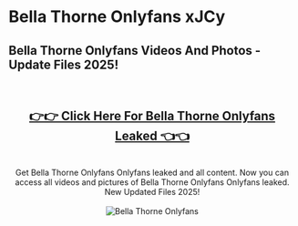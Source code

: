 # Bella Thorne Onlyfans xJCy

<h2>Bella Thorne Onlyfans Videos And Photos - Update Files 2025!</h2>
<br>
<div align="center">
<h2><a href="https://213.232.235.80/live/video.php?q=bella-thorne-onlyfans" rel="nofollow">👉👉 Click Here For Bella Thorne Onlyfans Leaked 👈👈</a></h2>

<br>
Get Bella Thorne Onlyfans Onlyfans leaked and all content. Now you can access all videos and pictures of Bella Thorne Onlyfans Onlyfans leaked. New Updated Files 2025!
<br>
<br>
<a href="https://213.232.235.80/live/video.php?q=bella-thorne-onlyfans" rel="nofollow" data-target="animated-image.originalLink"><img src="https://i.imgur.com/dJHk4Zq.gif" alt="Bella Thorne Onlyfans" style="max-width: 100%; display: inline-block;" data-target="animated-image.originalImage"></a>
</div>
<br>
